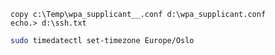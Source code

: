 

```
copy c:\Temp\wpa_supplicant__.conf d:\wpa_supplicant.conf
echo.> d:\ssh.txt
```


```bash
sudo timedatectl set-timezone Europe/Oslo
```
